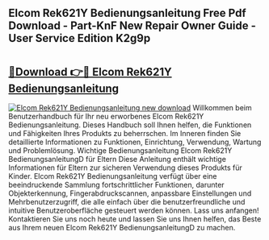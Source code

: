 ## Elcom Rek621Y Bedienungsanleitung Free Pdf Download - Part-KnF New Repair Owner Guide - User Service Edition K2g9p

# <h2><a href="http://df1e42u.blite.top/?on=Elcom+Rek621Y+Bedienungsanleitung">🔗Download 👉🔴 Elcom Rek621Y Bedienungsanleitung</a></h2>

[![Elcom Rek621Y Bedienungsanleitung new download](https://i.imgur.com/lujVjoI.png)](http://df1e42u.blite.top/?on=Elcom+Rek621Y+Bedienungsanleitung)
Willkommen beim Benutzerhandbuch für Ihr neu erworbenes Elcom Rek621Y Bedienungsanleitung. Dieses Handbuch soll Ihnen helfen, die Funktionen und Fähigkeiten Ihres Produkts zu beherrschen. Im Inneren finden Sie detaillierte Informationen zu Funktionen, Einrichtung, Verwendung, Wartung und Problemlösung. Wichtige Bedienungsanleitung Elcom Rek621Y BedienungsanleitungD für Eltern Diese Anleitung enthält wichtige Informationen für Eltern zur sicheren Verwendung dieses Produkts für Kinder. Elcom Rek621Y Bedienungsanleitung verfügt über eine beeindruckende Sammlung fortschrittlicher Funktionen, darunter Objekterkennung, Fingerabdruckscannen, anpassbare Einstellungen und Mehrbenutzerzugriff, die alle einfach über die benutzerfreundliche und intuitive Benutzeroberfläche gesteuert werden können. Lass uns anfangen! Kontaktieren Sie uns noch heute und lassen Sie uns Ihnen helfen, das Beste aus Ihrem neuen Elcom Rek621Y BedienungsanleitungD zu machen.

